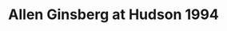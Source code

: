---
layout: manifest
title: Allen Ginsberg at Hudson 1994
manifest_name: allen-ginsberg-at-hudson-1994
---